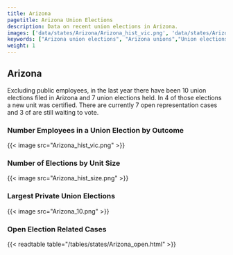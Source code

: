 ```yaml
---
title: Arizona
pagetitle: Arizona Union Elections
description: Data on recent union elections in Arizona.
images: ['data/states/Arizona/Arizona_hist_vic.png', 'data/states/Arizona/Arizona_hist_size.png', 'data/states/Arizona/Arizona_10.png']
keywords: ["Arizona union elections", "Arizona unions","Union elections"]
weight: 1
---
```

##  Arizona

Excluding public employees, in the last year there have been 10 union elections filed in Arizona and 7 union elections held. In 4 of those elections a new unit was certified. There are currently 7 open representation cases and 3 of are still waiting to vote.

### Number Employees in a Union Election by Outcome
{{< image src="Arizona_hist_vic.png" >}}

### Number of Elections by Unit Size
{{< image src="Arizona_hist_size.png" >}}

### Largest Private Union Elections
{{< image src="Arizona_10.png" >}}

### Open Election Related Cases
{{< readtable table="/tables/states/Arizona_open.html" >}}

